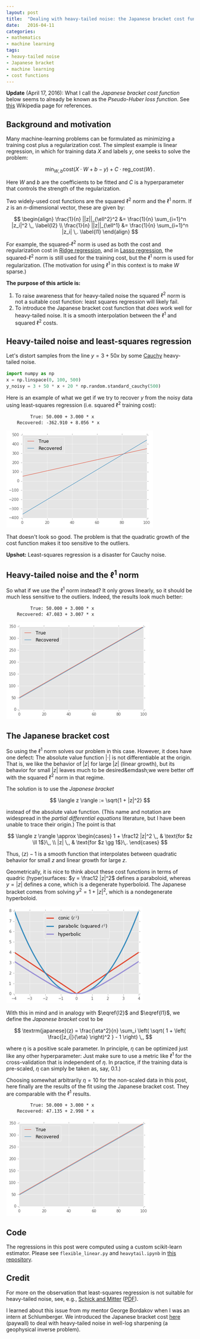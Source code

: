 ```yaml
---
layout: post
title:  "Dealing with heavy-tailed noise: the Japanese bracket cost function"
date:   2016-04-11
categories:
- mathematics
- machine learning
tags:
- heavy-tailed noise
- Japanese bracket
- machine learning
- cost functions
---
```


**Update** (April 17, 2016): What I call the *Japanese bracket cost function*
below seems to already be known as the *Pseudo-Huber loss function*. See
[this][wiki-huber] Wikipedia page for references.


## Background and motivation

Many machine-learning problems can be formulated as minimizing a
training cost plus a regularization cost. The simplest example is linear
regression, in which for training data $X$ and labels $y$, one seeks to solve
the problem:

$$
\min_{W, b} \textrm{cost}(X \cdot W + b - y) + C \cdot\textrm{reg_cost}(W) \,.
$$

Here $W$ and $b$ are the coefficients to be fitted and $C$ is a hyperparameter
that controls the strength of the regularization.

Two widely-used cost functions are the squared $\ell^2$ norm and the $\ell^1$
norm. If $z$ is an $n$-dimensional vector, these are given by:

$$
\begin{align}
\frac{1}{n} ||z||_{\ell^2}^2 &= \frac{1}{n} \sum_{i=1}^n |z_i|^2 \,, \label{l2}
\\ \frac{1}{n} ||z||_{\ell^1} &= \frac{1}{n} \sum_{i=1}^n |z_i| \,. \label{l1}
\end{align}
$$

For example, the squared-$\ell^2$ norm is used as both the cost and
regularization cost in [Ridge regression][ridge], and in
[Lasso regression][lasso], the squared-$\ell^2$ norm is still used for
the training cost, but the $\ell^1$ norm is used for regularization.
(The motivation for using $\ell^1$ in this context is to make $W$ sparse.)


**The purpose of this article is:**

1. To raise awareness that for heavy-tailed noise the squared $\ell^2$ norm is
   not a suitable cost function: least squares regression will likely fail.
2. To introduce the Japanese bracket cost function that *does* work well for
   heavy-tailed noise. It is a smooth interpolation between the $\ell^1$ and
   squared $\ell^2$ costs.


## Heavy-tailed noise and least-squares regression

Let's distort samples from the line $y = 3 + 50x$ by some [Cauchy][cauchy]
heavy-tailed noise.

~~~python
import numpy as np
x = np.linspace(0, 100, 500)
y_noisy = 3 + 50 * x + 20 * np.random.standard_cauchy(500)
~~~

Here is an example of what we get if we try to recover $y$ from the noisy data
using least-squares regression (i.e. squared $\ell^2$ training cost):

~~~raw
         True: 50.000 + 3.000 * x
    Recovered: -362.910 + 8.056 * x
~~~

![Disastrous fit using least-squares regression](/assets/cauchy_l2.png)

That doesn't look so good. The problem is that the quadratic growth
of the cost function makes it too sensitive to the outliers.

**Upshot:** Least-squares regression is a disaster for Cauchy noise.


## Heavy-tailed noise and the $\ell^1$ norm

So what if we use the $\ell^1$ norm instead? It only grows linearly,
so it should be much less sensitive to the outliers. Indeed, the results
look much better:

~~~raw
         True: 50.000 + 3.000 * x
    Recovered: 47.083 + 3.007 * x
~~~

![Much better fit using $\ell^1$ norm](/assets/cauchy_l1.png)


## The Japanese bracket cost

So using the $\ell^1$ norm solves our problem in this case. However,
it does have one defect: The absolute value function $|\cdot|$
is not differentiable at the origin. That is, we like the behavior of
$|z|$ for large $|z|$ (linear growth), but its behavior for small
$|z|$ leaves much to be desired&emdash;we were better off with the squared
$\ell^2$ norm in that regime.

The solution is to use the *Japanese bracket*

$$
\langle z \rangle := \sqrt{1 + |z|^2}
$$

instead of the absolute value function. (This name and notation are
widespread in the *partial differential equations* literature, but I have
been unable to trace their origin.) The point is that

$$
\langle z \rangle \approx \begin{cases}
        1 + \frac12 |z|^2 \,, & \text{for $z \ll 1$}\,,
    \\  |z| \,,               & \text{for $z \gg 1$}\,.
\end{cases}
$$

Thus, $\langle z \rangle - 1$ is a smooth function that interpolates
between quadratic behavior for small $z$ and linear growth for large $z$.

Geometrically, it is nice to think about these cost functions in terms of
quadric (hyper)surfaces: $y = \frac12 |z|^2$ defines a paraboloid, whereas
$y = |z|$ defines a cone, which is a degenerate hyperboloid. The Japanese
bracket comes from solving $y^2 = 1 + |z|^2$, which is a nondegenerate
hyperboloid.

![Cone, parabola, and hyperbola](/assets/cost_funcs_as_quadrics.png)

With this in mind and in analogy with $\eqref{l2}$ and $\eqref{l1}$,
we define the *Japanese bracket* cost to be

$$
\textrm{japanese}(z) = \frac{\eta^2}{n} \sum_i \left(
    \sqrt{ 1 + \left( \frac{|z_i|}{\eta} \right)^2 } - 1
\right) \,,
$$

where $\eta$ is a positive scale parameter. In principle, $\eta$ can be
optimized just like any other hyperparameter: Just make sure to use a
metric like $\ell^1$ for the cross-validation that is independent of $\eta$.
In practice, if the training data is pre-scaled, $\eta$ can simply
be taken as, say, $0.1$.)

Choosing somewhat arbitrarily $\eta = 10$ for the non-scaled data in
this post, here finally are the results of the fit using the Japanese
bracket cost. They are comparable with the $\ell^1$ results.

~~~raw
         True: 50.000 + 3.000 * x
    Recovered: 47.135 + 2.998 * x
~~~

![Equally good fit using Japanese bracket cost](/assets/cauchy_japanese.png)



## Code

The regressions in this post were computed using a custom scikit-learn
estimator. Please see `flexible_linear.py` and `heavytail.ipynb` in
[this repository][custom-sklearn].


## Credit

For more on the observation that least-squares regression is not suitable for
heavy-tailed noise, see, e.g., [Schick and Mitter][schick-mitter]
([PDF][schick-mitter-pdf]).

I learned about this issue from my mentor George Bordakov when I was an
intern at Schlumberger. We introduced the Japanese bracket cost
[here][eage-doi] (paywall) to deal with heavy-tailed noise in well-log
sharpening (a geophysical inverse problem).


[ridge]: https://en.wikipedia.org/wiki/Tikhonov_regularization
[lasso]: https://en.wikipedia.org/wiki/Lasso_(statistics)
[cauchy]: https://en.wikipedia.org/wiki/Cauchy_distribution
[eage-doi]: http://dx.doi.org/10.3997/2214-4609.20141285
[schick-mitter]: http://www.jstor.org/stable/2242306
[schick-mitter-pdf]: http://www.mit.edu/~mitter/publications/73_robust_recursive_AOS.pdf
[custom-sklearn]: https://github.com/mkliegl/custom-sklearn
[wiki-huber]: https://en.wikipedia.org/wiki/Huber_loss
